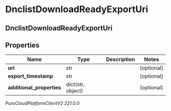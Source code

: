 # DnclistDownloadReadyExportUri

## DnclistDownloadReadyExportUri

## Properties

|Name | Type | Description | Notes|
|------------ | ------------- | ------------- | -------------|
| **uri** | str |  | [optional] |
| **export_timestamp** | str |  | [optional] |
| **additional_properties** | dict(str, object) |  | [optional] |



_PureCloudPlatformClientV2 221.0.0_
